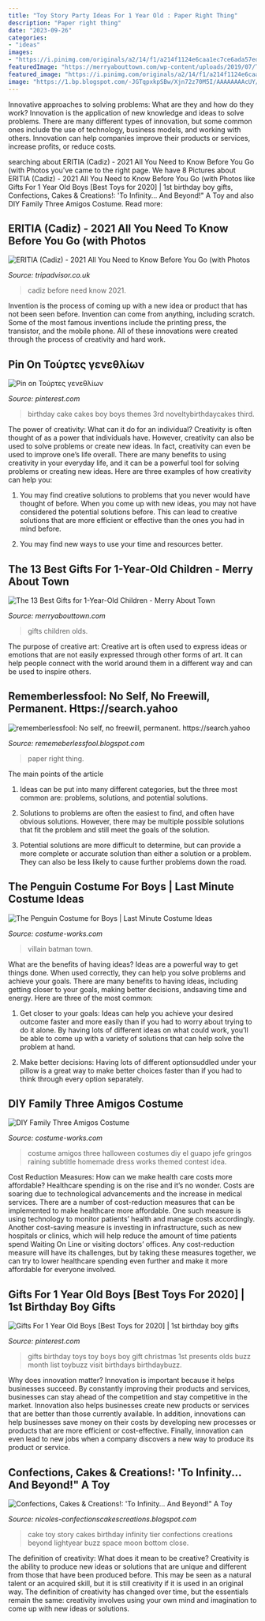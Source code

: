 ```yaml
---
title: "Toy Story Party Ideas For 1 Year Old : Paper Right Thing"
description: "Paper right thing"
date: "2023-09-26"
categories:
- "ideas"
images:
- "https://i.pinimg.com/originals/a2/14/f1/a214f1124e6caa1ec7ce6ada57ed4927.jpg"
featuredImage: "https://merryabouttown.com/wp-content/uploads/2019/07/The-13-Best-Gifts-for-1-Year-Old-Children.jpg"
featured_image: "https://i.pinimg.com/originals/a2/14/f1/a214f1124e6caa1ec7ce6ada57ed4927.jpg"
image: "https://1.bp.blogspot.com/-JGTqpxkpSBw/Xjn72z70M5I/AAAAAAAAcUY/0qwb-tXAPf8z1JGu1WwUBCHjAFCougPfgCLcBGAsYHQ/s1600/Untitled285.png"
---
```



Innovative approaches to solving problems: What are they and how do they work?
Innovation is the application of new knowledge and ideas to solve problems. There are many different types of innovation, but some common ones include the use of technology, business models, and working with others. Innovation can help companies improve their products or services, increase profits, or reduce costs.

	

		
searching about ERITIA (Cadiz) - 2021 All You Need to Know Before You Go (with Photos you've came to the right page. We have 8 Pictures about ERITIA (Cadiz) - 2021 All You Need to Know Before You Go (with Photos like Gifts For 1 Year Old Boys [Best Toys for 2020] | 1st birthday boy gifts, Confections, Cakes &amp; Creations!: &#039;To Infinity... And Beyond!&quot; A Toy and also DIY Family Three Amigos Costume. Read more:
		
    
## ERITIA (Cadiz) - 2021 All You Need To Know Before You Go (with Photos

<img loading=lazy src="https://media-cdn.tripadvisor.com/media/photo-s/12/65/6d/a5/obra-de-pintura.jpg" onerror="this.onerror=null;this.src='https://tse4.mm.bing.net/th?id=OIP.qJfXrHRDiD5ctGSxANrCFAAAAA&amp;pid=15.1';" alt="ERITIA (Cadiz) - 2021 All You Need to Know Before You Go (with Photos">

_Source: tripadvisor.co.uk_

>cadiz before need know 2021. 

	

Invention is the process of coming up with a new idea or product that has not been seen before. Invention can come from anything, including scratch. Some of the most famous inventions include the printing press, the transistor, and the mobile phone. All of these innovations were created through the process of creativity and hard work.

    
## Pin On Τούρτες γενεθλίων

<img loading=lazy src="https://i.pinimg.com/originals/a2/14/f1/a214f1124e6caa1ec7ce6ada57ed4927.jpg" onerror="this.onerror=null;this.src='https://tse2.mm.bing.net/th?id=OIP.xzO3vi2YSaKqPeD0ZB3bJwHaJ6&amp;pid=15.1';" alt="Pin on Τούρτες γενεθλίων">

_Source: pinterest.com_

>birthday cake cakes boy boys themes 3rd noveltybirthdaycakes third. 

	

The power of creativity: What can it do for an individual?
Creativity is often thought of as a power that individuals have. However, creativity can also be used to solve problems or create new ideas. In fact, creativity can even be used to improve one’s life overall. There are many benefits to using creativity in your everyday life, and it can be a powerful tool for solving problems or creating new ideas. Here are three examples of how creativity can help you: 
1) You may find creative solutions to problems that you never would have thought of before. When you come up with new ideas, you may not have considered the potential solutions before. This can lead to creative solutions that are more efficient or effective than the ones you had in mind before. 

2) You may find new ways to use your time and resources better.

    
## The 13 Best Gifts For 1-Year-Old Children - Merry About Town

<img loading=lazy src="https://merryabouttown.com/wp-content/uploads/2019/07/The-13-Best-Gifts-for-1-Year-Old-Children.jpg" onerror="this.onerror=null;this.src='https://tse3.mm.bing.net/th?id=OIP.UTKQivBjPq1PtG-y7NHoNQHaLG&amp;pid=15.1';" alt="The 13 Best Gifts for 1-Year-Old Children - Merry About Town">

_Source: merryabouttown.com_

>gifts children olds. 

	

The purpose of creative art:
Creative art is often used to express ideas or emotions that are not easily expressed through other forms of art. It can help people connect with the world around them in a different way and can be used to inspire others.

    
## Rememberlessfool: No Self, No Freewill, Permanent. Https://search.yahoo

<img loading=lazy src="https://1.bp.blogspot.com/-JGTqpxkpSBw/Xjn72z70M5I/AAAAAAAAcUY/0qwb-tXAPf8z1JGu1WwUBCHjAFCougPfgCLcBGAsYHQ/s1600/Untitled285.png" onerror="this.onerror=null;this.src='https://tse3.mm.bing.net/th?id=OIP.E0vpHRmWHzCtZhErewgyOgHaEK&amp;pid=15.1';" alt="rememberlessfool: No self, no freewill, permanent. https://search.yahoo">

_Source: rememeberlessfool.blogspot.com_

>paper right thing. 

	

The main points of the article
1. Ideas can be put into many different categories, but the three most common are: problems, solutions, and potential solutions.
2. Solutions to problems are often the easiest to find, and often have obvious solutions. However, there may be multiple possible solutions that fit the problem and still meet the goals of the solution.

3. Potential solutions are more difficult to determine, but can provide a more complete or accurate solution than either a solution or a problem. They can also be less likely to cause further problems down the road.

    
## The Penguin Costume For Boys | Last Minute Costume Ideas

<img loading=lazy src="https://photos.costume-works.com/full/the_penguin3.jpg" onerror="this.onerror=null;this.src='https://tse1.mm.bing.net/th?id=OIP.2gqyGnzo9dxdYm7ONI_mXQHaLQ&amp;pid=15.1';" alt="The Penguin Costume for Boys | Last Minute Costume Ideas">

_Source: costume-works.com_

>villain batman town. 

	

What are the benefits of having ideas?
Ideas are a powerful way to get things done. When used correctly, they can help you solve problems and achieve your goals. There are many benefits to having ideas, including getting closer to your goals, making better decisions, andsaving time and energy. Here are three of the most common: 
1. Get closer to your goals: Ideas can help you achieve your desired outcome faster and more easily than if you had to worry about trying to do it alone. By having lots of different ideas on what could work, you’ll be able to come up with a variety of solutions that can help solve the problem at hand.

2. Make better decisions: Having lots of different optionsuddled under your pillow is a great way to make better choices faster than if you had to think through every option separately.

    
## DIY Family Three Amigos Costume

<img loading=lazy src="https://photos.costume-works.com/full/three_amigos_family.jpg" onerror="this.onerror=null;this.src='https://tse2.mm.bing.net/th?id=OIP.RNLDglRteG5am0SE9Z6YcgHaK0&amp;pid=15.1';" alt="DIY Family Three Amigos Costume">

_Source: costume-works.com_

>costume amigos three halloween costumes diy el guapo jefe gringos raining subtitle homemade dress works themed contest idea. 

	

Cost Reduction Measures: How can we make health care costs more affordable?
Healthcare spending is on the rise and it’s no wonder. Costs are soaring due to technological advancements and the increase in medical services. There are a number of cost-reduction measures that can be implemented to make healthcare more affordable. One such measure is using technology to monitor patients’ health and manage costs accordingly. Another cost-saving measure is investing in infrastructure, such as new hospitals or clinics, which will help reduce the amount of time patients spend Waiting On Line or visiting doctors’ offices.
Any cost-reduction measure will have its challenges, but by taking these measures together, we can try to lower healthcare spending even further and make it more affordable for everyone involved.

    
## Gifts For 1 Year Old Boys [Best Toys For 2020] | 1st Birthday Boy Gifts

<img loading=lazy src="https://i.pinimg.com/736x/0c/9d/4a/0c9d4a177fdea9cddee7f8b14e52cb77---year-olds-best-toys.jpg" onerror="this.onerror=null;this.src='https://tse4.mm.bing.net/th?id=OIP.-3PB3LEKosTtVD_2TMv9_gHaOG&amp;pid=15.1';" alt="Gifts For 1 Year Old Boys [Best Toys for 2020] | 1st birthday boy gifts">

_Source: pinterest.com_

>gifts birthday toys toy boys boy gift christmas 1st presents olds buzz month list toybuzz visit birthdays birthdaybuzz. 

	

Why does innovation matter?
Innovation is important because it helps businesses succeed. By constantly improving their products and services, businesses can stay ahead of the competition and stay competitive in the market. Innovation also helps businesses create new products or services that are better than those currently available. In addition, innovations can help businesses save money on their costs by developing new processes or products that are more efficient or cost-effective. Finally, innovation can even lead to new jobs when a company discovers a new way to produce its product or service.

    
## Confections, Cakes &amp; Creations!: &#039;To Infinity... And Beyond!&quot; A Toy

<img loading=lazy src="http://3.bp.blogspot.com/_i576MeCnDZ8/THSeGZLTtaI/AAAAAAAACIQ/M7tR3R31NYI/s1600/Toy+Story+Cake+1+protected.jpg" onerror="this.onerror=null;this.src='https://tse2.mm.bing.net/th?id=OIP.U2s7PbqK3qUouP-id7wEawHaJ_&amp;pid=15.1';" alt="Confections, Cakes &amp; Creations!: &#039;To Infinity... And Beyond!&quot; A Toy">

_Source: nicoles-confectionscakescreations.blogspot.com_

>cake toy story cakes birthday infinity tier confections creations beyond lightyear buzz space moon bottom close. 

	

The definition of creativity: What does it mean to be creative?
Creativity is the ability to produce new ideas or solutions that are unique and different from those that have been produced before. This may be seen as a natural talent or an acquired skill, but it is still creativity if it is used in an original way. The definition of creativity has changed over time, but the essentials remain the same: creativity involves using your own mind and imagination to come up with new ideas or solutions.

